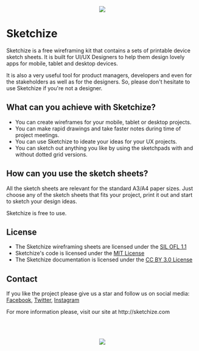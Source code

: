 <p align="center">
  <a href="http://sketchize.com/" target="_blank">
    <img src="http://sketchize.com/files/section-01.png">
  </a>
</p>

# Sketchize

Sketchize is a free wireframing kit that contains a sets of printable device sketch sheets. It is built for UI/UX Designers to help them design lovely apps for mobile, tablet and desktop devices. 

It is also a very useful tool for product managers, developers and even for the stakeholders as well as for the designers. So, please don't hesitate to use Sketchize if you're not a designer.

## What can you achieve with Sketchize?

- You can create wireframes for your mobile, tablet or desktop projects.
- You can make rapid drawings and take faster notes during time of project meetings.
- You can use Sketchize to ideate your ideas for your UX projects.
- You can sketch out anything you like by using the sketchpads with and without dotted grid versions.

## How can you use the sketch sheets?

All the sketch sheets are relevant for the standard A3/A4 paper sizes. Just choose any of the sketch sheets that fits your project, print it out and start to sketch your design ideas. 

Sketchize is free to use.

## License

- The Sketchize wireframing sheets are licensed under the [SIL OFL 1.1](http://scripts.sil.org/OFL/)
- Sketchize's code is licensed under the [MIT License](https://opensource.org/licenses/mit-license.html/)
- The Sketchize documentation is licensed under the [CC BY 3.0 License](http://creativecommons.org/licenses/by/3.0/)

## Contact

If you like the project please give us a star and follow us on social media: [Facebook](https://www.facebook.com/sketchizedesign/), [Twitter](https://twitter.com/sketchizedesign), [Instagram](https://www.instagram.com/sketchize/)

<p align="left">For more information please, visit our site at http://sketchize.com</p>

<br />
<br />

<p align="center">
  <a href="http://sketchize.com/" target="_blank">
    <img src="http://sketchize.com/files/github-footer.png">
  </a>
</p>

